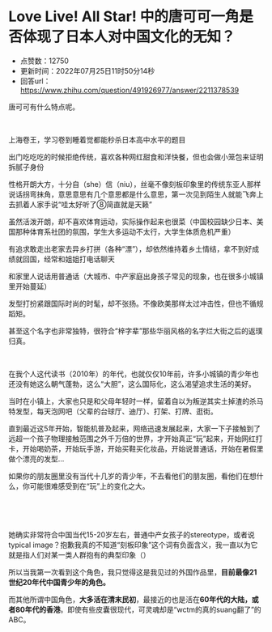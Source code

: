 # Love Live! All Star! 中的唐可可一角是否体现了日本人对中国文化的无知？
- 点赞数：12750
- 更新时间：2022年07月25日11时50分14秒
- 回答url：https://www.zhihu.com/question/491926977/answer/2211378539
<body>
 <p data-pid="E2Kz3LPD">唐可可有什么特点呢。</p>
 <p class="ztext-empty-paragraph"><br></p>
 <p data-pid="4kregsIu">上海卷王，学习卷到睡着觉都能秒杀日本高中水平的题目</p>
 <p data-pid="-k4PqX7g">出门吃吃吃的时候拒绝传统，喜欢各种网红甜食和洋快餐，但也会做小笼包来证明拆腻子身份</p>
 <p data-pid="LL0FaoZP">性格开朗大方，十分自（she）信（niu），丝毫不像刻板印象里的传统东亚人那样说话拐弯抹角，意思意思有几个意思都是什么意思，第一次见到陌生人就能飞奔上去抓着人家手说“哇太好听了⑧简直就是天籁”</p>
 <p data-pid="IjVPngLa">虽然活泼开朗，却不喜欢体育运动，实际操作起来也很菜（中国校园缺少日本、美国那种体育系社团的氛围，学生大多运动不太行，大学生体质危机严重）</p>
 <p data-pid="P8li8-0G">有追求敢走出老家去异乡打拼（各种“漂”），却依然维持着乡土情结，拿不到好成绩就回国，经常和姐姐打电话聊天</p>
 <p data-pid="mqmjDKg0">和家里人说话用普通话（大城市、中产家庭出身孩子常见的现象，也在很多小城镇里开始蔓延）</p>
 <p data-pid="0sja0GaJ">发型打扮紧跟国际时尚的时髦，却不张扬。不像欧美那样太过冲击性，但也不循规蹈矩。</p>
 <p data-pid="wcWal3jE">甚至这个名字也非常独特，很符合“梓字辈”那些华丽风格的名字烂大街之后的返璞归真。</p>
 <p class="ztext-empty-paragraph"><br></p>
 <p data-pid="qo3ZJc63">在我个人这代读书（2010年）的年代，也就仅仅10年前，许多小城镇的青少年也还没有她这么朝气蓬勃，这么“大胆”，这么国际化，这么渴望追求生活的美好。</p>
 <p data-pid="tzzblTWd">当时在小镇上，大家也只是和父母年轻时一样，留着自以为叛逆其实土掉渣的杀马特发型，每天泡网吧（父辈的台球厅、迪厅）、打架、打牌、逛街。</p>
 <p data-pid="1H_RPD4E">直到最近这5年开始，智能机普及起来，网络迅速发展起来，大家一下子接触到了远超一个孩子物理接触范围之外千万倍的世界，才开始真正“玩”起来，开始网红打卡，开始喝奶茶，开始玩手游，开始买鞋买化妆品，开始说普通话，开始在暑假里做个漂亮的发型…</p>
 <p data-pid="1r3WOvNG">如果你的朋友圈里没有当代十几岁的青少年，不去看他们的朋友圈，看他们在想什么，你可能很难感受到在“玩”上的变化之大。</p>
 <p class="ztext-empty-paragraph"><br></p>
 <p class="ztext-empty-paragraph"><br></p>
 <p data-pid="1fEYRA-A">她确实非常符合中国当代15-20岁左右，普通中产女孩子的stereotype，或者说typical image？抱歉我真的不知道“刻板印象”这个词有负面含义，我一直以为它就是指人们对某一类人群抱有的典型印象（）</p>
 <p data-pid="A1jbugVV">所以当我第一次看到这个角色，我只觉得这是我见过的外国作品里，<b>目前最像21世纪20年代中国青少年的角色。</b></p>
 <p data-pid="eOJ8-LIP">而其他所谓中国角色，<b>大多活在清末民初</b>，最接近的也是活在<b>60年代的大陆，或者80年代的香港</b>。即使有些皮囊很现代，可灵魂却是“wctm的真的suang翻了”的ABC。</p>
</body>